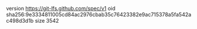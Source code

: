 version https://git-lfs.github.com/spec/v1
oid sha256:9e3334811005cd84ac2976cbab35c76423382e9ac715378a5fa542ac498d3d1b
size 3542
